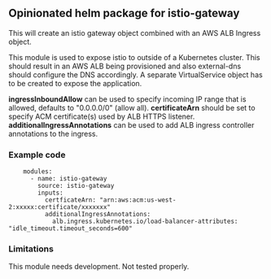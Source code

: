 ## Opinionated helm package for istio-gateway ##
This will create an istio gateway object combined with an AWS ALB Ingress object.

This module is used to expose istio to outside of a Kubernetes cluster.
This should result in an AWS ALB being provisioned and also external-dns should configure the DNS accordingly.
A separate VirtualService object has to be created to expose the application.

__ingressInboundAllow__ can be used to specify incoming IP range that is allowed, defaults to "0.0.0.0/0" (allow all).
__certificateArn__ should be set to specify ACM certificate(s) used by ALB HTTPS listener.
__additionalIngressAnnotations__ can be used to add ALB ingress controller annotations to the ingress. 



### Example code ###

```
    modules:
      - name: istio-gateway
        source: istio-gateway
        inputs:
          certficateArn: "arn:aws:acm:us-west-2:xxxxx:certificate/xxxxxxx"
          additionalIngressAnnotations:
            alb.ingress.kubernetes.io/load-balancer-attributes: "idle_timeout.timeout_seconds=600"

```

### Limitations ###
This module needs development. Not tested properly.
